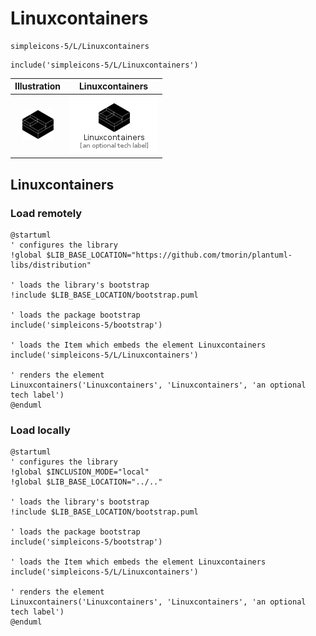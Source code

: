 # Linuxcontainers


```text
simpleicons-5/L/Linuxcontainers
```

```text
include('simpleicons-5/L/Linuxcontainers')
```



| Illustration | Linuxcontainers |
| :---: | :---: |
| ![illustration for Illustration](../../simpleicons-5/L/Linuxcontainers.png) | ![illustration for Linuxcontainers](../../simpleicons-5/L/Linuxcontainers.Local.png) |




## Linuxcontainers

### Load remotely
```plantuml
@startuml
' configures the library
!global $LIB_BASE_LOCATION="https://github.com/tmorin/plantuml-libs/distribution"

' loads the library's bootstrap
!include $LIB_BASE_LOCATION/bootstrap.puml

' loads the package bootstrap
include('simpleicons-5/bootstrap')

' loads the Item which embeds the element Linuxcontainers
include('simpleicons-5/L/Linuxcontainers')

' renders the element
Linuxcontainers('Linuxcontainers', 'Linuxcontainers', 'an optional tech label')
@enduml
```

### Load locally
```plantuml
@startuml
' configures the library
!global $INCLUSION_MODE="local"
!global $LIB_BASE_LOCATION="../.."

' loads the library's bootstrap
!include $LIB_BASE_LOCATION/bootstrap.puml

' loads the package bootstrap
include('simpleicons-5/bootstrap')

' loads the Item which embeds the element Linuxcontainers
include('simpleicons-5/L/Linuxcontainers')

' renders the element
Linuxcontainers('Linuxcontainers', 'Linuxcontainers', 'an optional tech label')
@enduml
```

